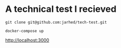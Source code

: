# A technical test I recieved


```
git clone git@github.com:jarhed/tech-test.git

docker-compose up

```

[http://localhost:3000](http://localhost:3000)
